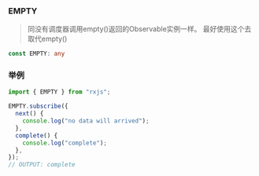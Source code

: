 ### EMPTY <icon badge type='function'/> 
> 同没有调度器调用empty()返回的Observable实例一样。 最好使用这个去取代empty()
```ts
const EMPTY: any
```

### 举例
```ts
import { EMPTY } from "rxjs";

EMPTY.subscribe({
  next() {
    console.log("no data will arrived");
  },
  complete() {
    console.log("complete");
  },
});
// OUTPUT: complete

```